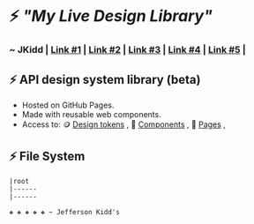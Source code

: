 
# ⚡️ *"My Live Design Library"*  
### ~ JKidd | [Link #1](https://jeffersonkidd.github.io/design-library/)  |  [Link #2](https://jeffersonkidd.github.io/design-library/) | [Link #3](https://jeffersonkidd.github.io/design-library/) | [Link #4](https://jeffersonkidd.github.io/design-library/) |  [Link #5](https://jeffersonkidd.github.io/design-library/) |  

## ⚡️ API design system library (beta)
- Hosted on GitHub Pages.    
- Made with reusable web components.      
- Access to:  🪙 [Design tokens](https://jeffersonkidd.github.io/design-library/css/tokens.html) , 🧰  [Components](https://jeffersonkidd.github.io/design-library/components.html) ,  📄  [Pages](https://jeffersonkidd.github.io/design-library/components.html) , 

## ⚡️  File System

```
|root
|------
|------

❖ ❖ ❖ ❖ ❖ ~ Jefferson Kidd's 
``` 